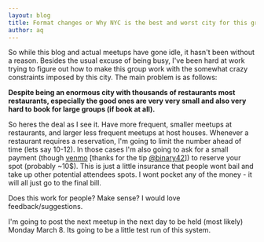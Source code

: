 ```yaml
---
layout: blog
title: Format changes or Why NYC is the best and worst city for this group
author: aq
---
```


So while this blog and actual meetups have gone idle, it hasn't been without a reason. Besides the usual excuse of being busy, I've been hard at work trying to figure out how to make this group work with the somewhat crazy constraints imposed by this city. The main problem is as follows:

**Despite being an enormous city with thousands of restaurants most restaurants, especially the good ones are very very small and also very hard to book for large groups (if book at all).**
  
So heres the deal as I see it. Have more frequent, smaller meetups at restaurants, and larger less frequent meetups at host houses. Whenever a restaurant requires a reservation, I'm going to limit the number ahead of time (lets say 10-12). In those cases I'm also going to ask for a small payment (though [venmo](http://venmo.com) [thanks for the tip [@binary42](http://twitter.com/binary42)]) to reserve your spot (probably ~10$). This is just a little insurance that people wont bail and take up other potential attendees spots. I wont pocket any of the money - it will all just go to the final bill.

Does this work for people? Make sense? I would love feedback/suggestions. 

I'm going to post the next meetup in the next day to be held (most likely) Monday March 8. Its going to be a little test run of this system.



